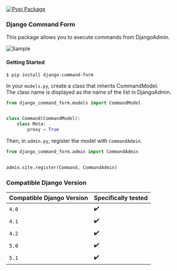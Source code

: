 [![Pypi Package](https://badge.fury.io/py/django-command-form.png)](http://badge.fury.io/py/django-command-form)

### Django Command Form

This package allows you to execute commands from DjangoAdmin.

![Sample](https://i.imgur.com/Gwdf4CV.png)

#### Getting Started

```shell
$ pip install django-command-form
```

In your `models.py`, create a class that inherits CommandModel.  
The class name is displayed as the name of the list in DjangoAdmin.

```python
from django_command_form.models import CommandModel


class Command(CommandModel):
    class Meta:
        proxy = True
```

Then, in `admin.py`, register the model with `CommandAdmin`.

```python
from django_command_form.admin import CommandAdmin


admin.site.register(Command, CommandAdmin)
```

### Compatible Django Version

| Compatible Django Version | Specifically tested |
| ------------------------- | ------------------- |
| `4.0`                     | :heavy_check_mark:  |
| `4.1`                     | :heavy_check_mark:  |
| `4.2`                     | :heavy_check_mark:  |
| `5.0`                     | :heavy_check_mark:  |
| `5.1`                     | :heavy_check_mark:  |